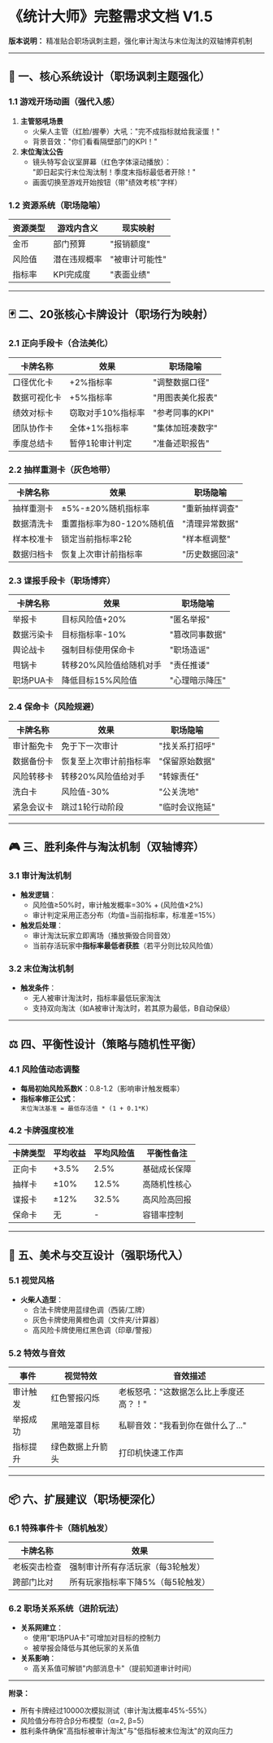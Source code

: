 # 《统计大师》完整需求文档 V1.5  
**版本说明：** 精准贴合职场讽刺主题，强化审计淘汰与末位淘汰的双轴博弈机制  

---

## 🧩 一、核心系统设计（职场讽刺主题强化）

### 1.1 游戏开场动画（强代入感）  
1. **主管怒吼场景**  
   - 火柴人主管（红脸/握拳）大吼："完不成指标就给我滚蛋！"  
   - 背景音效："你们看看隔壁部门的KPI！"  
2. **末位淘汰公告**  
   - 镜头特写会议室屏幕（红色字体滚动播放）：  
     "即日起实行末位淘汰制！季度末指标最低者开除！"  
   - 画面切换至游戏开始按钮（带"绩效考核"字样）  

### 1.2 资源系统（职场隐喻）  
| 资源类型 | 游戏内含义 | 现实映射 |  
|----------|------------|----------|  
| 金币     | 部门预算   | "报销额度" |  
| 风险值   | 潜在违规概率 | "被审计可能性" |  
| 指标率   | KPI完成度  | "表面业绩" |  

---

## 🃏 二、20张核心卡牌设计（职场行为映射）

### 2.1 正向手段卡（合法美化）  
| 卡牌名称 | 效果 | 职场隐喻 |  
|----------|------|----------|  
| 口径优化卡 | +2%指标率 | "调整数据口径" |  
| 数据可视化卡 | +5%指标率 | "用图表美化报表" |  
| 绩效对标卡 | 窃取对手10%指标率 | "参考同事的KPI" |  
| 团队协作卡 | 全体+1%指标率 | "集体加班凑数字" |  
| 季度总结卡 | 暂停1轮审计判定 | "准备述职报告" |  

### 2.2 抽样重测卡（灰色地带）  
| 卡牌名称 | 效果 | 职场隐喻 |  
|----------|------|----------|  
| 抽样重测卡 | ±5%-±20%随机指标率 | "重新抽样调查" |  
| 数据清洗卡 | 重置指标率为80-120%随机值 | "清理异常数据" |  
| 样本校准卡 | 锁定当前指标率2轮 | "样本框调整" |  
| 数据归档卡 | 恢复上次审计前指标率 | "历史数据回滚" |  

### 2.3 谍报手段卡（职场博弈）  
| 卡牌名称 | 效果 | 职场隐喻 |  
|----------|------|----------|  
| 举报卡 | 目标风险值+20% | "匿名举报" |  
| 数据污染卡 | 目标指标率-10% | "篡改同事数据" |  
| 舆论战卡 | 强制目标使用保命卡 | "职场造谣" |  
| 甩锅卡 | 转移20%风险值给随机对手 | "责任推诿" |  
| 职场PUA卡 | 降低目标15%风险值 | "心理暗示降压" |  

### 2.4 保命卡（风险规避）  
| 卡牌名称 | 效果 | 职场隐喻 |  
|----------|------|----------|  
| 审计豁免卡 | 免于下一次审计 | "找关系打招呼" |  
| 数据备份卡 | 恢复至上次审计前指标率 | "保留原始数据" |  
| 风险转移卡 | 转移20%风险值给对手 | "转嫁责任" |  
| 洗白卡 | 风险值-30% | "公关洗地" |  
| 紧急会议卡 | 跳过1轮行动阶段 | "临时会议拖延" |  

---

## 🎮 三、胜利条件与淘汰机制（双轴博弈）

### 3.1 审计淘汰机制  
- **触发逻辑**：  
  - 风险值≥50%时，审计触发概率=30% + (风险值×2%)  
  - 审计判定采用正态分布（均值=当前指标率，标准差=15%）  
- **触发后处理**：  
  - 审计淘汰玩家立即离场（播放撕毁合同音效）  
  - 当前存活玩家中**指标率最低者获胜**（若平分则比较风险值）  

### 3.2 末位淘汰机制  
- **触发条件**：  
  - 无人被审计淘汰时，指标率最低玩家淘汰  
  - 支持双向淘汰（如A被审计淘汰时，若其原为最低，B自动保级）  

---

## ⚖️ 四、平衡性设计（策略与随机性平衡）

### 4.1 风险值动态调整  
- **每局初始风险系数K**：0.8-1.2（影响审计触发概率）  
- **指标率修正公式**：  
  `末位淘汰基准 = 最低存活值 * (1 + 0.1*K)`  

### 4.2 卡牌强度校准  
| 卡牌类型 | 平均收益 | 平均风险值 | 平衡性备注 |  
|----------|----------|------------|------------|  
| 正向卡   | +3.5%    | 2.5%       | 基础成长保障 |  
| 抽样卡   | ±10%     | 12.5%      | 高随机性核心 |  
| 谍报卡   | ±12%     | 32.5%      | 高风险高回报 |  
| 保命卡   | 无       | -          | 容错率控制 |  

---

## 🎨 五、美术与交互设计（强职场代入）

### 5.1 视觉风格  
- **火柴人造型**：  
  - 合法卡牌使用蓝绿色调（西装/工牌）  
  - 灰色卡牌使用黄橙色调（文件夹/计算器）  
  - 高风险卡牌使用红黑色调（印章/警报）  

### 5.2 特效与音效  
| 事件 | 视觉特效 | 音效描述 |  
|------|----------|----------|  
| 审计触发 | 红色警报闪烁 | 老板怒吼："这数据怎么比上季度还高？！" |  
| 举报成功 | 黑暗笼罩目标 | 私聊音效："我看到你在做什么了..." |  
| 指标提升 | 绿色数据上升箭头 | 打印机快速工作声 |  

---

## 📦 六、扩展建议（职场梗深化）

### 6.1 特殊事件卡（随机触发）  
| 卡牌名称 | 效果 |  
|----------|------|  
| 老板突击检查 | 强制审计所有存活玩家（每3轮触发） |  
| 跨部门比对 | 所有玩家指标率下降5%（每5轮触发） |  

### 6.2 职场关系系统（进阶玩法）  
- **关系网建立**：  
  - 使用"职场PUA卡"可增加对目标的控制力  
  - 被举报会降低与其他玩家的关系值  
- **关系影响**：  
  - 高关系值可解锁"内部消息卡"（提前知道审计时间）  

---

**附录：**  
- 所有卡牌经过10000次模拟测试（审计淘汰概率45%-55%）  
- 风险值分布符合β分布模型（α=2, β=5）  
- 胜利条件确保"高指标被审计淘汰"与"低指标被末位淘汰"的双向压力